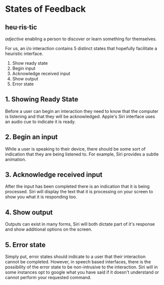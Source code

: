 # States of Feedback

<!-- Add illustration of 10 heuristics -->

## heu·ris·tic
*adjective*
enabling a person to discover or learn something for themselves.

For us, an i/o interaction contains 5 distinct states that hopefully facilitate a heuristic interface.

<!-- Add illustration here -->

1. Show ready state
2. Begin input
3. Acknowledge received input
4. Show output
5. Error state

<!-- Create images/videos for the following -->

<!-- Video -->
<!-- Audio Clip -->
<!-- Show Cleartones http://cleartones.net/about -->
## 1. Showing Ready State
Before a user can begin an interaction they need to know that the computer is listening and that they will be acknowledged. Apple's Siri interface uses an audio cue to indicate it is ready.

<!-- Video (Screen Recording) -->
## 2. Begin an input
While a user is speaking to their device, there should be some sort of indication that they are being listened to. For example, Siri provides a subtle animation.

<!-- Screenshot of both siri and form submission -->
## 3. Acknowledge received input
After the input has been completed there is an indication that it is being processed. Siri will display the text that it is processing on your screen to show you what it is responding too.

<!-- Did you CAPTAIN Jack Sparrow meme -->
<!-- Siri Screenshot -->
## 4. Show output
Outputs can exist in many forms, Siri will both dictate part of it's response and show additional options on the screen.

<!-- Screenshot of terminal error states -->
<!-- Siri handling, google and no response  -->
## 5. Error state
Simply put, error states should indicate to a user that their interaction cannot be completed. However, in speech based interfaces, there is the possibility of the error state to be non-intrusive to the interaction. Siri will in some instances opt to google what you have said if it doesn't understand or cannot perform your requested command.